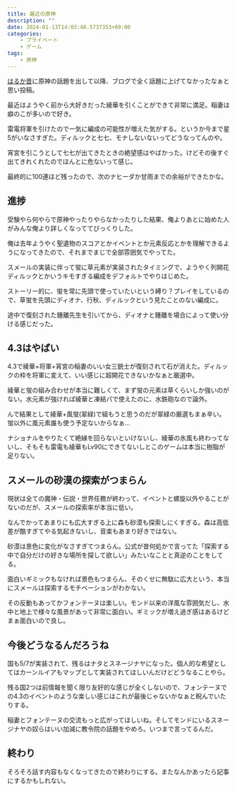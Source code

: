 ```yaml
---
title: 最近の原神
description: ""
date: 2024-01-13T14:03:48.5737353+09:00
categories:
    - プライベート
    - ゲーム
tags:
    - 原神
---
```


[はるか昔](/blog/posts/20211031/genshin/)に原神の話題を出して以降、ブログで全く話題に上げてなかったなぁと思い投稿。

<Tweet tweetId="1745028158972395652" />

最近はようやく前から大好きだった綾華を引くことができて非常に満足。稲妻は癖のこが多いので好き。

雷電将軍を引けたので一気に編成の可能性が増えた気がする。というか今まで星5がいなさすぎた。ディルックと七七、モナしないないってどうなってんのや。

宵宮を引こうとして七七が出てきたときの絶望感はやばかった。けどその後すぐ出てきれくれたのでほんとに危ないって感じ。

最終的に100連ほど残ったので、次のナヒーダか甘雨までの余裕ができたかな。

## 進捗

受験やら何やらで原神やったりやらなかったりした結果、俺よりあとに始めた人がみんな俺より詳しくなっててびっくりした。

俺は去年ようやく聖遺物のスコアとかイベントとか元素反応とかを理解できるようになってきたので、それまでまじで全部雰囲気でやってた。

スメールの実装に伴って蛍に草元素が実装されたタイミングで、ようやく列開花ディルックとかいうキモすぎる編成をデフォルトでやりはじめた。

ストーリー的に、蛍を常に先頭で使っていたいという縛り？プレイをしているので、草蛍を先頭にディオナ、行秋、ディルックという見たことのない編成に。

途中で復刻された鍾離先生を引いてから、ディオナと鍾離を場合によって使い分ける感じだった。

## 4.3はやばい

4.3で綾華+将軍+宵宮の稲妻のいい女三銃士が復刻されて石が消えた。ディルックの枠を将軍に変えて、いい感じに超開花できないかなぁと厳選中。

綾華と蛍の組み合わせが本当に難しくて、まず蛍の元素は草くらいしか強いのがない。水元素が強ければ綾華と凍結パで使えたのに、水鉄砲なので論外。

んで結果として綾華+風蛍(翠緑)で組もうと思うのだが翠緑の厳選もまぁ辛い。蛍以外に風元素誰も使う予定ないからなぁ…

ナショナルをやりたくて絶縁を回らないといけないし、綾華の氷風も終わってないし、そもそも雷電も綾華もLv90にできてないしとこのゲームは本当に樹脂が足りない。

## スメールの砂漠の探索がつまらん

現状は全ての魔神・伝説・世界任務が終わって、イベントと螺旋以外やることがないのだが、スメールの探索率が本当に低い。

なんでかってあまりにも広大すぎる上に森も砂漠も探索しにくすぎる。森は高低差が酷すぎてやる気起きないし、音楽もあまり好きではない。

砂漠は景色に変化がなさすぎてつまらん。公式が昔何処かで言ってた「探索する中で自分だけの好きな場所を探して欲しい」みたいなことと真逆のことをしてる。

面白いギミックもなければ景色もつまらん、そのくせに無駄に広大という、本当にスメールは探索するモチベーションがわかない。

その反動もあってかフォンテーヌは楽しい。モンド以来の洋風な雰囲気だし、水中と地上で様々な風景があって非常に面白い。ギミックが増え過ぎ感はあるけどまぁ面白いので良し。

## 今後どうなるんだろうね

国も5/7が実装されて、残るはナタとスネージナヤになった。個人的な希望としてはカーンルイアもマップとして実装されてほしいんだけどどうなることやら。

残る国2つは前情報を聞く限り友好的な感じが全くしないので、フォンテーヌでの4.3のイベントのような楽しい感じはこれが最後じゃないかなぁと睨んでいたりする。

稲妻とフォンテーヌの交流もっと広がってほしいね。そしてモンドにいるスネージナヤの奴らはいい加減に教令院の話題をやめろ。いつまで言ってるんだ。

## 終わり

そろそろ話す内容もなくなってきたので終わりにする。またなんかあったら記事にするかもしれない。

